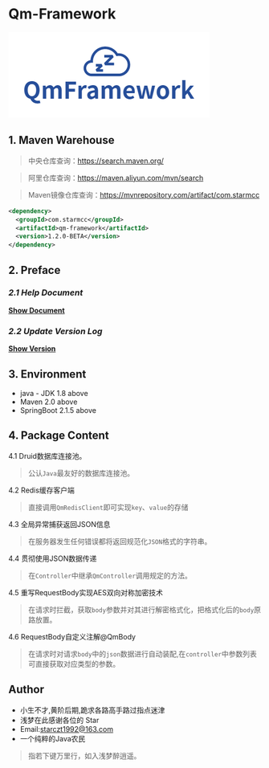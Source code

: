# Qm-Framework

![logo](/logo.png)

## 1. Maven Warehouse

> 中央仓库查询：https://search.maven.org/

> 阿里仓库查询：https://maven.aliyun.com/mvn/search

> Maven镜像仓库查询：https://mvnrepository.com/artifact/com.starmcc

```xml
<dependency>
  <groupId>com.starmcc</groupId>
  <artifactId>qm-framework</artifactId>
  <version>1.2.0-BETA</version>
</dependency>
```

## 2. Preface

### *2.1 Help Document*

[**Show Document**](https://starmcc.github.io/qm-framework/)

### *2.2 Update Version Log*

[**Show Version**](https://starmcc.github.io/qm-framework/UpdateLog)

## 3. Environment

* java - JDK 1.8 above
* Maven 2.0 above
* SpringBoot 2.1.5 above

## 4. Package Content

4.1 Druid数据库连接池。

> 公认`Java`最友好的数据库连接池。

4.2 Redis缓存客户端

> 直接调用`QmRedisClient`即可实现`key`、`value`的存储

4.3 全局异常捕获返回JSON信息

> 在服务器发生任何错误都将返回规范化`JSON`格式的字符串。

4.4 贯彻使用JSON数据传递

> 在`Controller`中继承`QmController`调用规定的方法。

4.5 重写RequestBody实现AES双向对称加密技术

> 在请求时拦截，获取`body`参数并对其进行解密格式化，把格式化后的`body`原路放置。

4.6 RequestBody自定义注解@QmBody

> 在请求时对请求`body`中的`json`数据进行自动装配,在`controller`中参数列表可直接获取对应类型的参数。

## Author

- 小生不才,黄阶后期,跪求各路高手路过指点迷津
- 浅梦在此感谢各位的 Star
- Email:starczt1992@163.com
- 一个纯粹的Java农民

> 指若下键万里行，如入浅梦醉逍遥。
